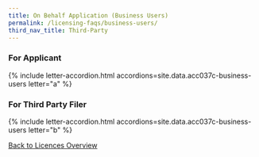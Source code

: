 ```yaml
---
title: On Behalf Application (Business Users)
permalink: /licensing-faqs/business-users/
third_nav_title: Third-Party
---
```


### For Applicant

{% include letter-accordion.html accordions=site.data.acc037c-business-users letter="a" %}

### For Third Party Filer

{% include letter-accordion.html accordions=site.data.acc037c-business-users letter="b" %}


[Back to Licences Overview](/licences/)